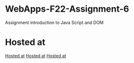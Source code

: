 # WebApps-F22-Assignment-6
Assignment introduction to Java Script and DOM
# Hosted at
[Hosted at](https://44-563-web-apps-f22.github.io/44563-webapps-assignment-6-AkhilaMitta/musician.html)
[Hosted at](https://44-563-web-apps-f22.github.io/44563-webapps-assignment-6-AkhilaMitta/discount.html)
[Hosted at](https://44-563-web-apps-f22.github.io/44563-webapps-assignment-6-AkhilaMitta/vacation.html)
